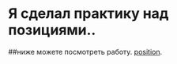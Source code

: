 # Я сделал практику над позициями..
##ниже можете посмотреть работу.
[position](https://github.com/salamov123/myresume/new).
